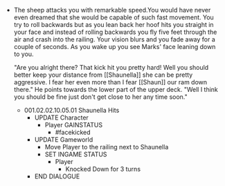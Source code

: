 - The sheep attacks you with remarkable speed.You would have never even dreamed that she would be capable of such fast movement. You try to roll backwards but as you lean back her hoof hits you straight in your face and instead of rolling backwards you fly five feet through the air and crash into the railing. Your vision blurs and you fade away for a couple of seconds. As you wake up you see Marks' face leaning down to you. 
  
  "Are you alright there? That kick hit you pretty hard! Well you should better keep your distance from [[Shaunella]] she can be pretty aggressive. I fear her even more than I fear [[Shaun]] our ram down there." He points towards the lower part of the upper deck. "Well I think you should be fine just don't get close to her any time soon."
	- 001.02.02.10.05.01 Shaunella Hits
		- UPDATE Character
			- Player GAINSTATUS
				- #facekicked
		- UPDATE Gameworld
			- Move Player to the railing next to Shaunella
			- SET INGAME STATUS
				- Player
					- Knocked Down for 3 turns
		- END DIALOGUE